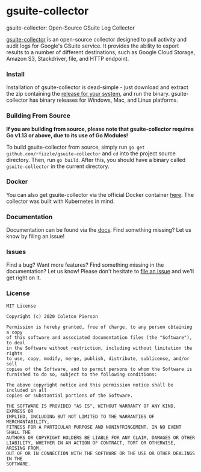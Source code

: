 gsuite-collector
=======

gsuite-collector: Open-Source GSuite Log Collector

[gsuite-collector](https://github.com/rfizzle/gsuite-collector) is an open-source collector designed to pull activity and audit logs for Google's GSuite service. It provides the ability to export results to a number of different destinations, such as Google Cloud Storage, Amazon S3, Stackdriver, file, and HTTP endpoint.

### Install

Installation of gsuite-collector is dead-simple - just download and extract the zip containing the [release for your system](https://github.com/rfizzle/gsuite-collector/releases/), and run the binary. gsuite-collector has binary releases for Windows, Mac, and Linux platforms.

### Building From Source
**If you are building from source, please note that gsuite-collector requires Go v1.13 or above, due to its use of Go Modules!**

To build gsuite-collector from source, simply run `go get github.com/rfizzle/gsuite-collector` and `cd` into the project source directory. Then, run `go build`. After this, you should have a binary called `gsuite-collector` in the current directory.

### Docker
You can also get gsuite-collector via the official Docker container [here](https://hub.docker.com/r/rfizzle/gsuite-collector/).
The collector was built with Kubernetes in mind.

### Documentation

Documentation can be found via the [docs](https://github.com/rfizzle/gsuite-collector/tree/master/docs). Find something missing? Let us know by filing an issue!

### Issues

Find a bug? Want more features? Find something missing in the documentation? Let us know! Please don't hesitate to [file an issue](https://github.com/rfizzle/gsuite-collector/issues/new) and we'll get right on it.

### License
```
MIT License

Copyright (c) 2020 Coleton Pierson

Permission is hereby granted, free of charge, to any person obtaining a copy
of this software and associated documentation files (the "Software"), to deal
in the Software without restriction, including without limitation the rights
to use, copy, modify, merge, publish, distribute, sublicense, and/or sell
copies of the Software, and to permit persons to whom the Software is
furnished to do so, subject to the following conditions:

The above copyright notice and this permission notice shall be included in all
copies or substantial portions of the Software.

THE SOFTWARE IS PROVIDED "AS IS", WITHOUT WARRANTY OF ANY KIND, EXPRESS OR
IMPLIED, INCLUDING BUT NOT LIMITED TO THE WARRANTIES OF MERCHANTABILITY,
FITNESS FOR A PARTICULAR PURPOSE AND NONINFRINGEMENT. IN NO EVENT SHALL THE
AUTHORS OR COPYRIGHT HOLDERS BE LIABLE FOR ANY CLAIM, DAMAGES OR OTHER
LIABILITY, WHETHER IN AN ACTION OF CONTRACT, TORT OR OTHERWISE, ARISING FROM,
OUT OF OR IN CONNECTION WITH THE SOFTWARE OR THE USE OR OTHER DEALINGS IN THE
SOFTWARE.
```